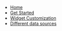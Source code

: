 - [Home](/)
- [Get Started](GetStarted.md)
- [Widget Customization](customize.md)
- [Different data sources](different-sources.md)
